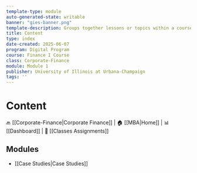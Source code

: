 ```yaml
---
template-type: module
auto-generated-state: writable
banner: "gies-banner.png"
template-description: Groups together lessons or topics within a course.
title: Content
type: index
date-created: 2025-06-07
program: Digital Program
course: Finance I Course
class: Corporate-Finance
module: Module 1
publisher: University of Illinois at Urbana-Champaign
tags: ''
---
```


# Content



🔙 [[Corporate-Finance|Corporate Finance]] | 🏠 [[MBA|Home]] | 📊 [[Dashboard]] | 📝 [[Classes Assignments]]



## Modules

- [[Case Studies|Case Studies]]

